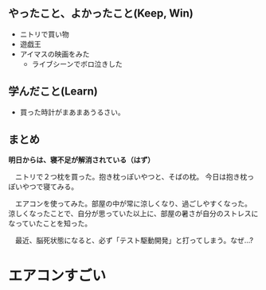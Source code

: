 
## やったこと、よかったこと(Keep, Win)

* ニトリで買い物
* 遊戯王
* アイマスの映画をみた
  * ライブシーンでボロ泣きした

## 学んだこと(Learn)

* 買った時計がまあまあうるさい。

## まとめ

**明日からは、寝不足が解消されている（はず）**

　ニトリで２つ枕を買った。抱き枕っぽいやつと、そばの枕。
今日は抱き枕っぽいやつで寝てみる。

　エアコンを使ってみた。部屋の中が常に涼しくなり、過ごしやすくなった。
涼しくなったことで、自分が思っていた以上に、部屋の暑さが自分のストレスになっていたことを知った。

　最近、脳死状態になると、必ず「テスト駆動開発」と打ってしまう。なぜ...?

# エアコンすごい
